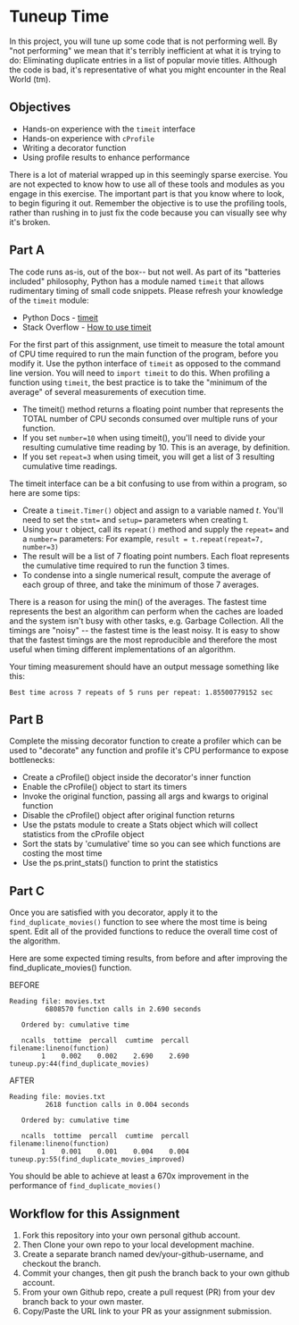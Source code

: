 # Tuneup Time

In this project, you will tune up some code that is not performing well. By "not performing" we mean that it's terribly inefficient at what it is trying to do: Eliminating duplicate entries in a list of popular movie titles. Although the code is bad, it's representative of what you might encounter in the Real World (tm).

## Objectives

- Hands-on experience with the `timeit` interface
- Hands-on experience with `cProfile`
- Writing a decorator function
- Using profile results to enhance performance

There is a lot of material wrapped up in this seemingly sparse exercise. You are not expected to know how to use all of these tools and modules as you engage in this exercise. The important part is that you know where to look, to begin figuring it out. Remember the objective is to use the profiling tools, rather than rushing in to just fix the code because you can visually see why it's broken.

## Part A

The code runs as-is, out of the box-- but not well. As part of its "batteries included" philosophy, Python has a module named `timeit` that allows rudimentary timing of small code snippets. Please refresh your knowledge of the `timeit` module:

- Python Docs - [timeit](https://docs.python.org/2/library/timeit.html#module-timeit)
- Stack Overflow - [How to use timeit](https://stackoverflow.com/questions/8220801/how-to-use-timeit-module)

For the first part of this assignment, use timeit to measure the total amount of CPU time required to run the main function of the program, before you modify it. Use the python interface of `timeit` as opposed to the command line version. You will need to `import timeit` to do this. When profiling a function using `timeit`, the best practice is to take the "minimum of the average" of several measurements of execution time.

- The timeit() method returns a floating point number that represents the TOTAL number of CPU seconds consumed over multiple runs of your function.
- If you set `number=10` when using timeit(), you'll need to divide your resulting cumulative time reading by 10. This is an average, by definition.
- If you set `repeat=3` when using timeit, you will get a list of 3 resulting cumulative time readings.

The timeit interface can be a bit confusing to use from within a program, so here are some tips:

- Create a `timeit.Timer()` object and assign to a variable named _t_. You'll need to set the `stmt=` and `setup=` parameters when creating t.
- Using your `t` object, call its `repeat()` method and supply the `repeat=` and a `number=` parameters: For example, `result = t.repeat(repeat=7, number=3)`
- The result will be a list of 7 floating point numbers. Each float represents the cumulative time required to run the function 3 times.
- To condense into a single numerical result, compute the average of each group of three, and take the minimum of those 7 averages.

There is a reason for using the min() of the averages. The fastest time represents the best an algorithm can perform when the caches are loaded and the system isn't busy with other tasks, e.g. Garbage Collection. All the timings are "noisy" -- the fastest time is the least noisy. It is easy to show that the fastest timings are the most reproducible and therefore the most useful when timing different implementations of an algorithm.

Your timing measurement should have an output message something like this:

```
Best time across 7 repeats of 5 runs per repeat: 1.85500779152 sec
```

## Part B

Complete the missing decorator function to create a profiler which can be used to "decorate" any function and profile it's CPU performance to expose bottlenecks:

- Create a cProfile() object inside the decorator's inner function
- Enable the cProfile() object to start its timers
- Invoke the original function, passing all args and kwargs to original function
- Disable the cProfile() object after original function returns
- Use the pstats module to create a Stats object which will collect statistics from the cProfile object
- Sort the stats by 'cumulative' time so you can see which functions are costing the most time
- Use the ps.print_stats() function to print the statistics

## Part C

Once you are satisfied with you decorator, apply it to the `find_duplicate_movies()` function to see where the most time is being spent. Edit all of the provided functions to reduce the overall time cost of the algorithm.

Here are some expected timing results, from before and after improving the find_duplicate_movies() function.

BEFORE

```
Reading file: movies.txt
         6808570 function calls in 2.690 seconds

   Ordered by: cumulative time

   ncalls  tottime  percall  cumtime  percall filename:lineno(function)
        1    0.002    0.002    2.690    2.690 tuneup.py:44(find_duplicate_movies)
```

AFTER

```
Reading file: movies.txt
         2618 function calls in 0.004 seconds

   Ordered by: cumulative time

   ncalls  tottime  percall  cumtime  percall filename:lineno(function)
        1    0.001    0.001    0.004    0.004 tuneup.py:55(find_duplicate_movies_improved)
```

You should be able to achieve at least a 670x improvement in the performance of `find_duplicate_movies()`

## Workflow for this Assignment

1. Fork this repository into your own personal github account.
2. Then Clone your own repo to your local development machine.
3. Create a separate branch named dev/your-github-username, and checkout the branch.
4. Commit your changes, then git push the branch back to your own github account.
5. From your own Github repo, create a pull request (PR) from your dev branch back to your own master.
6. Copy/Paste the URL link to your PR as your assignment submission.
